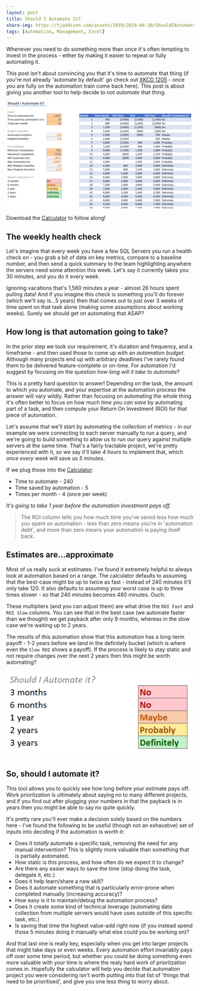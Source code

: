 ```yaml
---
layout: post
title: Should I Automate It?
share-img: https://tjaddison.com/assets/2019/2019-04-30/ShouldIAutomateIt.png
tags: [Automation, Management, Excel]
---
```


Whenever you need to do something more than once it's often tempting to invest in the process - either by making it easier to repeat or fully automating it.

This post isn't about convincing you that it's time to automate that thing (if you're not already 'automate by default' go check out [XKCD 1205] - once you are fully on the automation train come back here).  This post is about giving you another tool to help decide to _not automate_ that thing.

![Automation Calculator](/assets/2019/2019-04-30/Spreadsheet.png)

Download the [Calculator] to follow along!

<!--more-->

## The weekly health check

Let's imagine that every week you have a few SQL Servers you run a health check on - you grab a bit of data on key metrics, compare to a baseline number, and then send a quick summary to the team highlighting anywhere the servers need some attention this week.  Let's say it currently takes you 30 minutes, and you do it every week.

Ignoring vacations that's 1,560 minutes a year - almost 26 hours spent pulling data!  And if you imagine this check is something you'll do forever (which we'll say is...5 years) then that comes out to just over 3 weeks of time spent on that task alone (making some assumptions about working weeks).  Surely we should get on automating that ASAP?

## How long is that automation going to take?

In the prior step we took our requirement, it's duration and frequency, and a timeframe - and then used those to come up with an *automation budget*.  Although many projects end up with arbitrary deadlines I've rarely found them to be delivered feature-complete or on-time.  For automation I'd suggest by focusing on the question *how long will it take to automate*?

This is a pretty hard question to answer!  Depending on the task, the amount to which you automate, and your expertise at the automation process the answer will vary wildly.  Rather than focusing on automating the whole thing it's often better to focus on how much _time you can save_ by automating part of a task, and then compute your Return On Investment (ROI) for that piece of automation.

Let's assume that we'll start by automating the collection of metrics - in our example we were connecting to each server manually to run a query, and we're going to build something to allow us to run our query against multiple servers at the same time.  That's a fairly tractable project, we're pretty experienced with it, so we say it'll take *4 hours* to implement that, which *once every week* will save us *5 minutes*.

If we plug those into the [Calculator]:

- Time to automate - 240
- Time saved by automation - 5
- Times per month - 4 (once per week)

*It's going to take 1 year before the automation investment pays off.*

> The ROI column tells you how much time you've saved less how much you spent on automation - less than zero means you're in 'automation debt', and more than zero means your automation is paying itself back.

## Estimates are...approximate

Most of us really suck at estimates.  I've found it extremely helpful to always look at automation based on a range.  The calculator defaults to assuming that the best-case might be up to twice as fast - instead of 240 minutes it'll only take 120.  It also defaults to assuming your worst case is up to three times slower - so that 240 minutes becomes 480 minutes.  Ouch.

These multipliers (and you can adjust them) are what drive the `ROI Fast` and `ROI Slow` columns.  You can see that in the best case (we automate faster than we thought) we get payback after only 9 months, whereas in the slow case we're waiting up to 2 years.


The results of this automation show that this automation has a long-term payoff - 1-2 years before we land in the definitely bucket (which is where even the `Slow ROI` shows a payoff).  If the process is likely to stay static and not require changes over the next 2 years then this might be worth automating?

![Automation Calculator](/assets/2019/2019-04-30/AutomateTheCollection.png)

## So, should I automate it?

This tool allows you to quickly see how long before your estimate pays off.  Work prioritzation is ultimately about saying no to many different projects, and if you find out after plugging your numbers in that the payback is in years then you might be able to say no quite quickly.

It's pretty rare you'll ever make a decision solely based on the numbers here - I've found the following to be useful (though not an exhaustive) set of inputs into deciding if the automation is worth it:

- Does it _totally_ automate a specific task, removing the need for any manual intervention?  This is slightly more valuable than something that is partially automated.
- How static is this process, and how often do we expect it to change?
- Are there any easier ways to save the time (stop doing the task, delegate it, etc.)
- Does it help learn/share a new skill?
- Does it automate something that is particularly error-prone when completed manually (increasing accuracy)?
- How easy is it to maintain/debug the automation process?
- Does it create some kind of technical leverage (automating data collection from multiple servers would have uses outside of this specific task, etc.)
- Is saving that time the highest value-add right now (if you instead spend those 5 minutes doing it manually what else could you be working on)?

And that last one is really key, especially when you get into larger projects that might take days or even weeks.  Every automation effort invariably pays off over some time period, but whether you could be doing something even more valuable with your time is where the realy hard work of prioritzation comes in.  Hopefully the calculator will help you decide that automation project you were considering isn't worth putting into that list of 'things that need to be prioritised', and give you one less thing to worry about.

[XKCD 1205]: https://xkcd.com/1205/
[Calculator]: (/assets/2019/2019-04-30/SampleWorkbook.xlsx)